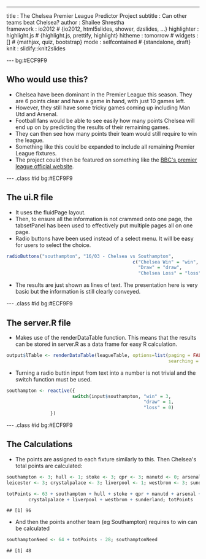 ---
title       : The Chelsea Premier League Predictor Project
subtitle    : Can other teams beat Chelsea?
author      : Shailee Shrestha     
framework   : io2012       # {io2012, html5slides, shower, dzslides, ...}
highlighter : highlight.js  # {highlight.js, prettify, highlight}
hitheme     : tomorrow      # 
widgets     : []            # {mathjax, quiz, bootstrap}
mode        : selfcontained # {standalone, draft}
knit        : slidify::knit2slides

--- bg:#ECF9F9

## Who would use this?

* Chelsea have been dominant in the Premier League this season. They are 6 points clear and have a game in hand, with just 10 games left.
* However, they still have some tricky games coming up including Man Utd and Arsenal.
* Football fans would be able to see easily how many points Chelsea will end up on by predicting the results of their remaining games.
* They can then see how many points their team would still require to win the league.
* Something like this could be expanded to include all remaining Premier League fixtures.
* The project could then be featured on something like the <a href="http://www.bbc.com/sport/football/premier-league">BBC's premier league official website</a>.

--- .class #id bg:#ECF9F9

## The ui.R file

* It uses the fluidPage layout.
* Then, to ensure all the information is not crammed onto one page, the tabsetPanel has been used to effectively put multiple pages all on one page.
* Radio buttons have been used instead of a select menu. It will be easy for users to select the choice.


```r
radioButtons("southampton", "16/03 - Chelsea vs Southampton",
                                              c("Chelsea Win" = "win",
                                                "Draw" = "draw",
                                                "Chelsea Loss" = "loss"), inline=TRUE)
```

* The results are just shown as lines of text. The presentation here is very basic but the information is still clearly conveyed.

--- .class #id bg:#ECF9F9

## The server.R file

* Makes use of the renderDataTable function. This means that the results can be stored in server.R as a data frame for easy R calculation.


```r
output$lTable <- renderDataTable(leagueTable, options=list(paging = FALSE, 
                                                           searching = FALSE))
```

* Turning a radio buttin input from text into a number is not trivial and the switch function must be used.


```r
southampton <- reactive({
                        switch(input$southampton, "win" = 3, 
                                                  "draw" = 1, 
                                                  "loss" = 0)
                })
```

--- .class #id bg:#ECF9F9

## The Calculations

* The points are assigned to each fixture similarly to this. Then Chelsea's total points are calculated:

```r
southampton <- 3; hull <- 1; stoke <- 3; qpr <- 3; manutd <- 0; arsenal <- 1; 
leicester <- 3; crystalpalace <- 3; liverpool <- 1; westbrom <- 3; sunderland <- 3
```


```r
totPoints <- 63 + southampton + hull + stoke + qpr + manutd + arsenal + leicester + 
        crystalpalace + liverpool + westbrom + sunderland; totPoints
```

```
## [1] 96
```
* And then the points another team (eg Southampton) requires to win can be calculated

```r
southamptonNeed <- 64 + totPoints - 28; southamptonNeed
```

```
## [1] 48
```


